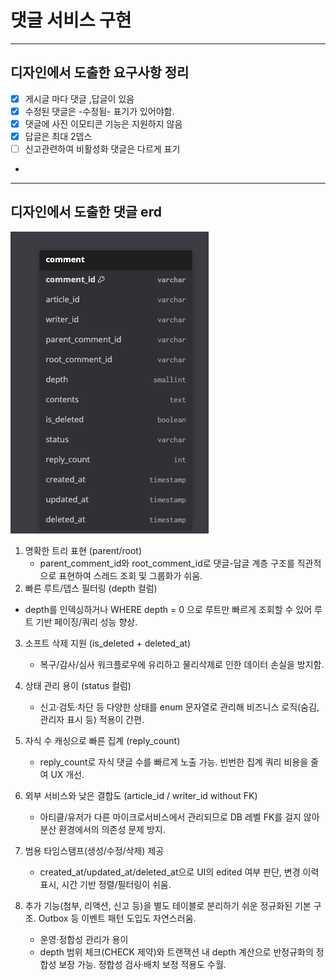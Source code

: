 # 댓글 서비스 구현

----

## 디자인에서 도출한  요구사항 정리

- [x] 게시글 마다 댓글 ,답글이 있음
- [x] 수정된 댓글은 -수정됨- 표기가 있어야함.
- [x] 댓글에 사진 이모티콘 기능은 지원하지 않음
- [x] 답글은 최대 2뎁스
- [ ] 신고관련하여 비활성화 댓글은 다르게 표기
-

--- 

## 디자인에서 도출한 댓글 erd

![스크린샷 2025-10-03 오후 3.55.53.png](readmeImage/%EC%8A%A4%ED%81%AC%EB%A6%B0%EC%83%B7%202025-10-03%20%EC%98%A4%ED%9B%84%203.55.53.png)

1. 명확한 트리 표현 (parent/root)
	- parent_comment_id와 root_comment_id로 댓글-답글 계층 구조를 직관적으로 표현하여 스레드 조회 및 그룹화가 쉬움.
2. 빠른 루트/뎁스 필터링 (depth 컬럼)

- depth를 인덱싱하거나 WHERE depth = 0 으로 루트만 빠르게 조회할 수 있어 루트 기반 페이징/쿼리 성능 향상.

3. 소프트 삭제 지원 (is_deleted + deleted_at)
	- 복구/감사/심사 워크플로우에 유리하고 물리삭제로 인한 데이터 손실을 방지함.
4. 상태 관리 용이 (status 컬럼)
	- 신고·검토·차단 등 다양한 상태를 enum 문자열로 관리해 비즈니스 로직(숨김, 관리자 표시 등) 적용이 간편.
5. 자식 수 캐싱으로 빠른 집계 (reply_count)
	- reply_count로 자식 댓글 수를 빠르게 노출 가능. 빈번한 집계 쿼리 비용을 줄여 UX 개선.
6. 외부 서비스와 낮은 결합도 (article_id / writer_id without FK)
	- 아티클/유저가 다른 마이크로서비스에서 관리되므로 DB 레벨 FK를 걸지 않아 분산 환경에서의 의존성 문제 방지.
7. 범용 타임스탬프(생성/수정/삭제) 제공
	- created_at/updated_at/deleted_at으로 UI의 edited 여부 판단, 변경 이력 표시, 시간 기반 정렬/필터링이 쉬움.

8. 추가 기능(첨부, 리액션, 신고 등)을 별도 테이블로 분리하기 쉬운 정규화된 기본 구조. Outbox 등 이벤트 패턴 도입도 자연스러움.
	- 운영·정합성 관리가 용이
	- depth 범위 체크(CHECK 제약)와 트랜잭션 내 depth 계산으로 반정규화의 정합성 보장 가능. 정합성 검사·배치 보정 적용도 수월.
